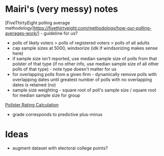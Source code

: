 # Mairi's (very messy) notes
[FiveThirtyEight polling average methodology]https://fivethirtyeight.com/methodology/how-our-polling-averages-work/] - guideline for us?

- polls of likely voters > polls of registered voters > polls of all adults
- cap sample sizes at 5000, windsorize (idk if windsorizing makes sense here)
- if sample size isn't reported, use median sample size of polls from that polster of that type (if no other info, use median sample size of all other polls of that type) - note type doesn't matter for us
- for overlapping polls from a given firm -  dynamically remove polls with overlapping dates until greatest number of polls with no overlapping dates is retained (no)
- sample size weighting - square root of poll's sample size / square root for median sample size for group

[Pollster Rating Calculation](https://fivethirtyeight.com/features/how-fivethirtyeight-calculates-pollster-ratings/)
- grade corresponds to predictive plus-minus

# Ideas
- augment dataset with electoral college points?
